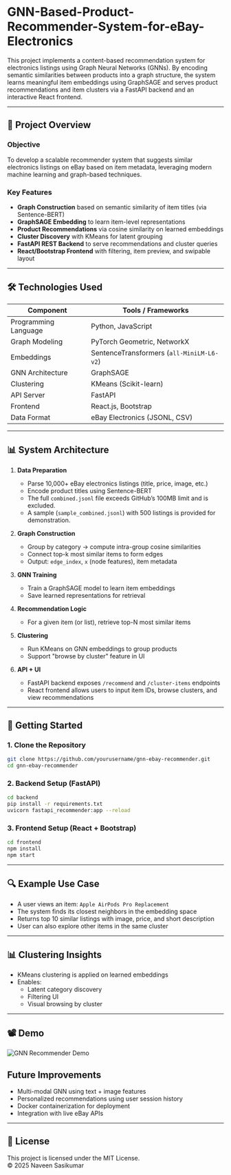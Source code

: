 # GNN-Based-Product-Recommender-System-for-eBay-Electronics

This project implements a content-based recommendation system for electronics listings using Graph Neural Networks (GNNs). By encoding semantic similarities between products into a graph structure, the system learns meaningful item embeddings using GraphSAGE and serves product recommendations and item clusters via a FastAPI backend and an interactive React frontend.

---

## 📌 Project Overview

### Objective
To develop a scalable recommender system that suggests similar electronics listings on eBay based on item metadata, leveraging modern machine learning and graph-based techniques.

### Key Features
- **Graph Construction** based on semantic similarity of item titles (via Sentence-BERT)
- **GraphSAGE Embedding** to learn item-level representations
- **Product Recommendations** via cosine similarity on learned embeddings
- **Cluster Discovery** with KMeans for latent grouping
- **FastAPI REST Backend** to serve recommendations and cluster queries
- **React/Bootstrap Frontend** with filtering, item preview, and swipable layout

---

## 🛠️ Technologies Used

| Component        | Tools / Frameworks |
|------------------|--------------------|
| Programming Language | Python, JavaScript |
| Graph Modeling   | PyTorch Geometric, NetworkX |
| Embeddings       | SentenceTransformers (`all-MiniLM-L6-v2`) |
| GNN Architecture | GraphSAGE |
| Clustering       | KMeans (Scikit-learn) |
| API Server       | FastAPI |
| Frontend         | React.js, Bootstrap |
| Data Format      | eBay Electronics (JSONL, CSV) |

---

## 📊 System Architecture

1. **Data Preparation**  
   - Parse 10,000+ eBay electronics listings (title, price, image, etc.)
   - Encode product titles using Sentence-BERT
   - The full `combined.jsonl` file exceeds GitHub’s 100MB limit and is excluded.  
   - A sample (`sample_combined.jsonl`) with 500 listings is provided for demonstration.


2. **Graph Construction**  
   - Group by category → compute intra-group cosine similarities
   - Connect top-k most similar items to form edges
   - Output: `edge_index`, `x` (node features), item metadata

3. **GNN Training**  
   - Train a GraphSAGE model to learn item embeddings
   - Save learned representations for retrieval

4. **Recommendation Logic**  
   - For a given item (or list), retrieve top-N most similar items

5. **Clustering**  
   - Run KMeans on GNN embeddings to group products
   - Support "browse by cluster" feature in UI

6. **API + UI**  
   - FastAPI backend exposes `/recommend` and `/cluster-items` endpoints
   - React frontend allows users to input item IDs, browse clusters, and view recommendations

---

## 🧪 Getting Started

### 1. Clone the Repository

```bash
git clone https://github.com/yourusername/gnn-ebay-recommender.git
cd gnn-ebay-recommender
```

### 2. Backend Setup (FastAPI)

```bash
cd backend
pip install -r requirements.txt
uvicorn fastapi_recommender:app --reload
```

### 3. Frontend Setup (React + Bootstrap)

```bash
cd frontend
npm install
npm start
```

---

## 🔍 Example Use Case

- A user views an item: `Apple AirPods Pro Replacement`
- The system finds its closest neighbors in the embedding space
- Returns top 10 similar listings with image, price, and short description
- User can also explore other items in the same cluster

---

## 📊 Clustering Insights

- KMeans clustering is applied on learned embeddings
- Enables:
  - Latent category discovery
  - Filtering UI
  - Visual browsing by cluster

---

## 📽️ Demo

![GNN Recommender Demo](demo/Demo.gif)




## Future Improvements

- Multi-modal GNN using text + image features
- Personalized recommendations using user session history
- Docker containerization for deployment
- Integration with live eBay APIs

---

## 📄 License

This project is licensed under the MIT License.  
© 2025 Naveen Sasikumar

